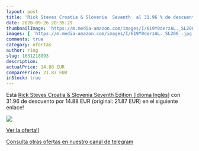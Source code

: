 ```yaml
---
layout: post
title: 'Rick Steves Croatia & Slovenia  Seventh  al 31.96 % de descuento'
date: 2020-09-26 20:35:29
thumbnailImage: 'https://m.media-amazon.com/images/I/619Y0derzAL._SL200_.jpg'
images: [ 'https://m.media-amazon.com/images/I/619Y0derzAL._SL200_.jpg' ]
comments: true
category: ofertas
author: ring
slug: 1631218093
description:
actualPrice: 14.88 EUR
comparePrice: 21.87 EUR
inStock: true
---
```


Está [Rick Steves Croatia & Slovenia  Seventh Edition  [Idioma Inglés]](https://www.amazon.com/dp/1631218093/?tag=redken08-20) con 31.96 de descuento por 14.88 EUR (original: 21.87 EUR) en el siguiente enlace!

[![](https://m.media-amazon.com/images/I/619Y0derzAL._SL200_.jpg)](https://www.amazon.com/dp/1631218093/?tag=redken08-20)

[Ver la oferta!!](https://www.amazon.com/dp/1631218093/?tag=redken08-20)

[Consulta otras ofertas en nuestro canal de telegram](https://t.me/s/ofertas25)
